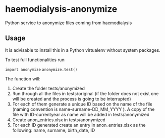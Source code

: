 # haemodialysis-anonymize

Python service to anonymize files coming from haemodialysis

## Usage

It is advisable to install this in a Python virtualenv without system packages.

To test full functionalities run

`import anonymize`
`anonymize.test()`

The function will:
1. Create the folder tests/anonymized
2. Run through all the files in tests/original (if the folder does not exist one will be created and the process is going to be interrupted)
3. For each of them generate a unique ID based on the name of the file (naming convention is name-surname-DD_MM_YYYY ). A copy of the file with ID-currentyear as name will be added in tests/anonymized
4. Create anon_entries.xlsx in tests/anonymized
5. For each ID generated create an entry in anon_entries.xlsx as the following: name, surname, birth_date, ID
